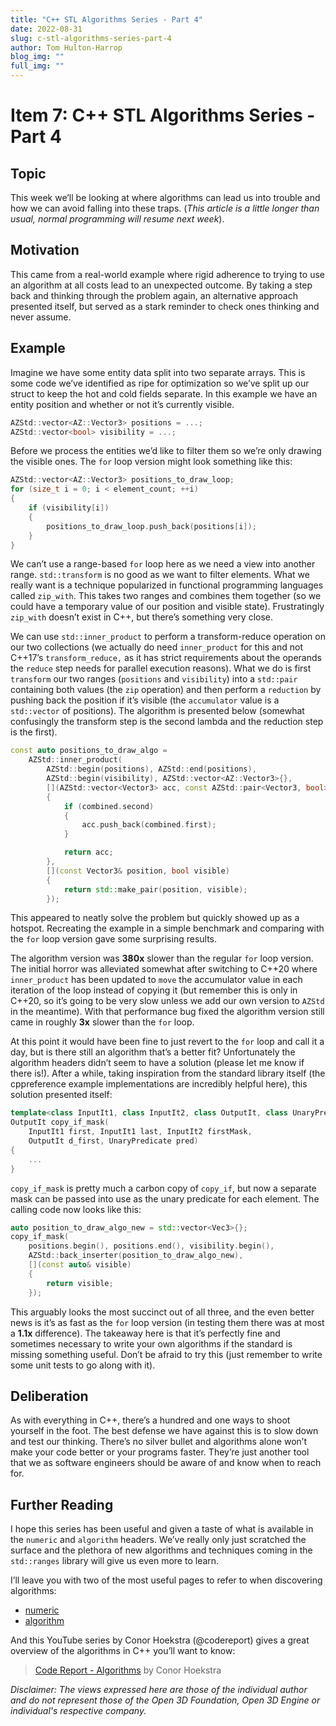 ```yaml
---
title: "C++ STL Algorithms Series - Part 4"
date: 2022-08-31
slug: c-stl-algorithms-series-part-4
author: Tom Hulton-Harrop
blog_img: ""
full_img: ""
---
```

# Item 7: C++ STL Algorithms Series - Part 4

## Topic

This week we’ll be looking at where algorithms can lead us into trouble and how we can avoid falling into these traps. (_This article is a little longer than usual, normal programming will resume next week_).

## Motivation

This came from a real-world example where rigid adherence to trying to use an algorithm at all costs lead to an unexpected outcome. By taking a step back and thinking through the problem again, an alternative approach presented itself, but served as a stark reminder to check ones thinking and never assume.

## Example

Imagine we have some entity data split into two separate arrays. This is some code we’ve identified as ripe for optimization so we’ve split up our struct to keep the hot and cold fields separate. In this example we have an entity position and whether or not it’s currently visible.

```c++
AZStd::vector<AZ::Vector3> positions = ...;
AZStd::vector<bool> visibility = ...;
```

Before we process the entities we’d like to filter them so we’re only drawing the visible ones. The `for` loop version might look something like this:

```c++
AZStd::vector<AZ::Vector3> positions_to_draw_loop;
for (size_t i = 0; i < element_count; ++i)
{
    if (visibility[i])
    {
        positions_to_draw_loop.push_back(positions[i]);
    }
}
```

We can’t use a range-based `for` loop here as we need a view into another range. `std::transform` is no good as we want to filter elements. What we really want is a technique popularized in functional programming languages called `zip_with`. This takes two ranges and combines them together (so we could have a temporary value of our position and visible state). Frustratingly `zip_with` doesn’t exist in C++, but there’s something very close.

We can use `std::inner_product` to perform a transform-reduce operation on our two collections (we actually do need `inner_product` for this and not C++17’s `transform_reduce,` as it has strict requirements about the operands the `reduce` step needs for parallel execution reasons). What we do is first `transform` our two ranges (`positions` and `visibility`) into a `std::pair` containing both values (the `zip` operation) and then perform a `reduction` by pushing back the position if it’s visible (the `accumulator` value is a `std::vector` of positions). The algorithm is presented below (somewhat confusingly the transform step is the second lambda and the reduction step is the first).

```c++
const auto positions_to_draw_algo =
    AZStd::inner_product(
        AZStd::begin(positions), AZStd::end(positions),
        AZStd::begin(visibility), AZStd::vector<AZ::Vector3>{},
        [](AZStd::vector<Vector3> acc, const AZStd::pair<Vector3, bool>& combined)
        {
            if (combined.second)
            {
                acc.push_back(combined.first);
            }

            return acc;
        },
        [](const Vector3& position, bool visible)
        {
            return std::make_pair(position, visible);
        });
```

This appeared to neatly solve the problem but quickly showed up as a hotspot. Recreating the example in a simple benchmark and comparing with the `for` loop version gave some surprising results.

The algorithm version was **380x** slower than the regular `for` loop version. The initial horror was alleviated somewhat after switching to C++20 where `inner_product` has been updated to `move` the accumulator value in each iteration of the loop instead of copying it (but remember this is only in C++20, so it’s going to be very slow unless we add our own version to `AZStd` in the meantime). With that performance bug fixed the algorithm version still came in roughly **3x** slower  than the `for` loop.

At this point it would have been fine to just revert to the `for` loop and call it a day, but is there still an algorithm that’s a better fit? Unfortunately the algorithm headers didn’t seem to have a solution (please let me know if there is!). After a while, taking inspiration from the standard library itself (the cppreference example implementations are incredibly helpful here), this solution presented itself:

```c++
template<class InputIt1, class InputIt2, class OutputIt, class UnaryPredicate>
OutputIt copy_if_mask(
    InputIt1 first, InputIt1 last, InputIt2 firstMask,                      
    OutputIt d_first, UnaryPredicate pred)
{
    ...
}
```

`copy_if_mask` is pretty much a carbon copy of `copy_if`, but now a separate mask can be passed into use as the unary predicate for each element. The calling code now looks like this:

```c++
auto position_to_draw_algo_new = std::vector<Vec3>{};
copy_if_mask(    
    positions.begin(), positions.end(), visibility.begin(),    
    AZStd::back_inserter(position_to_draw_algo_new),    
    [](const auto& visible) 
    { 
        return visible; 
    });
```

This arguably looks the most succinct out of all three, and the even better news is it’s as fast as the `for` loop version (in testing them there was at most a **1.1x** difference). The takeaway here is that it’s perfectly fine and sometimes necessary to write your own algorithms if the standard is missing something useful. Don’t be afraid to try this (just remember to write some unit tests to go along with it).

## Deliberation

As with everything in C++, there’s a hundred and one ways to shoot yourself in the foot. The best defense we have against this is to slow down and test our thinking. There’s no silver bullet and algorithms alone won’t make your code better or your programs faster. They’re just another tool that we as software engineers should be aware of and know when to reach for.

## Further Reading

I hope this series has been useful and given a taste of what is available in the `numeric` and `algorithm` headers. We’ve really only just scratched the surface and the plethora of new algorithms and techniques coming in the `std::ranges` library will give us even more to learn.

I’ll leave you with two of the most useful pages to refer to when discovering algorithms:

* [numeric](https://en.cppreference.com/w/cpp/header/numeric)
* [algorithm](https://en.cppreference.com/w/cpp/header/algorithm)

And this YouTube series by Conor Hoekstra (@codereport) gives a great overview of the algorithms in C++ you’ll want to know:

> [Code Report - Algorithms](https://www.youtube.com/playlist?list=PLVFrD1dmDdve4h3Shk0uePpXp8JUMM1w5) by Conor Hoekstra

_Disclaimer: The views expressed here are those of the individual author and do not represent those of the Open 3D Foundation, Open 3D Engine or individual's respective company._